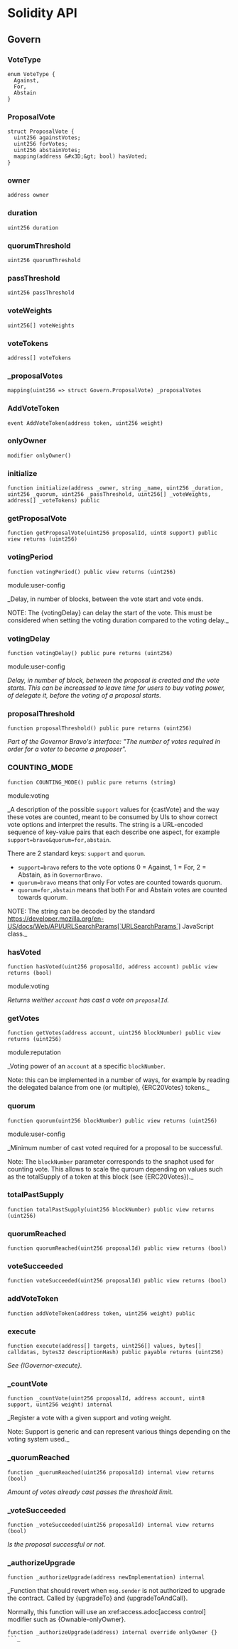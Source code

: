 # Solidity API

## Govern

### VoteType

```solidity
enum VoteType {
  Against,
  For,
  Abstain
}
```

### ProposalVote

```solidity
struct ProposalVote {
  uint256 againstVotes;
  uint256 forVotes;
  uint256 abstainVotes;
  mapping(address &#x3D;&gt; bool) hasVoted;
}
```

### owner

```solidity
address owner
```

### duration

```solidity
uint256 duration
```

### quorumThreshold

```solidity
uint256 quorumThreshold
```

### passThreshold

```solidity
uint256 passThreshold
```

### voteWeights

```solidity
uint256[] voteWeights
```

### voteTokens

```solidity
address[] voteTokens
```

### _proposalVotes

```solidity
mapping(uint256 => struct Govern.ProposalVote) _proposalVotes
```

### AddVoteToken

```solidity
event AddVoteToken(address token, uint256 weight)
```

### onlyOwner

```solidity
modifier onlyOwner()
```

### initialize

```solidity
function initialize(address _owner, string _name, uint256 _duration, uint256 _quorum, uint256 _passThreshold, uint256[] _voteWeights, address[] _voteTokens) public
```

### getProposalVote

```solidity
function getProposalVote(uint256 proposalId, uint8 support) public view returns (uint256)
```

### votingPeriod

```solidity
function votingPeriod() public view returns (uint256)
```

module:user-config

_Delay, in number of blocks, between the vote start and vote ends.

NOTE: The {votingDelay} can delay the start of the vote. This must be considered when setting the voting
duration compared to the voting delay._

### votingDelay

```solidity
function votingDelay() public pure returns (uint256)
```

module:user-config

_Delay, in number of block, between the proposal is created and the vote starts. This can be increassed to
leave time for users to buy voting power, of delegate it, before the voting of a proposal starts._

### proposalThreshold

```solidity
function proposalThreshold() public pure returns (uint256)
```

_Part of the Governor Bravo's interface: _"The number of votes required in order for a voter to become a proposer"_._

### COUNTING_MODE

```solidity
function COUNTING_MODE() public pure returns (string)
```

module:voting

_A description of the possible `support` values for {castVote} and the way these votes are counted, meant to
be consumed by UIs to show correct vote options and interpret the results. The string is a URL-encoded sequence of
key-value pairs that each describe one aspect, for example `support=bravo&quorum=for,abstain`.

There are 2 standard keys: `support` and `quorum`.

- `support=bravo` refers to the vote options 0 = Against, 1 = For, 2 = Abstain, as in `GovernorBravo`.
- `quorum=bravo` means that only For votes are counted towards quorum.
- `quorum=for,abstain` means that both For and Abstain votes are counted towards quorum.

NOTE: The string can be decoded by the standard
https://developer.mozilla.org/en-US/docs/Web/API/URLSearchParams[`URLSearchParams`]
JavaScript class._

### hasVoted

```solidity
function hasVoted(uint256 proposalId, address account) public view returns (bool)
```

module:voting

_Returns weither `account` has cast a vote on `proposalId`._

### getVotes

```solidity
function getVotes(address account, uint256 blockNumber) public view returns (uint256)
```

module:reputation

_Voting power of an `account` at a specific `blockNumber`.

Note: this can be implemented in a number of ways, for example by reading the delegated balance from one (or
multiple), {ERC20Votes} tokens._

### quorum

```solidity
function quorum(uint256 blockNumber) public view returns (uint256)
```

module:user-config

_Minimum number of cast voted required for a proposal to be successful.

Note: The `blockNumber` parameter corresponds to the snaphot used for counting vote. This allows to scale the
quroum depending on values such as the totalSupply of a token at this block (see {ERC20Votes})._

### totalPastSupply

```solidity
function totalPastSupply(uint256 blockNumber) public view returns (uint256)
```

### quorumReached

```solidity
function quorumReached(uint256 proposalId) public view returns (bool)
```

### voteSucceeded

```solidity
function voteSucceeded(uint256 proposalId) public view returns (bool)
```

### addVoteToken

```solidity
function addVoteToken(address token, uint256 weight) public
```

### execute

```solidity
function execute(address[] targets, uint256[] values, bytes[] calldatas, bytes32 descriptionHash) public payable returns (uint256)
```

_See {IGovernor-execute}._

### _countVote

```solidity
function _countVote(uint256 proposalId, address account, uint8 support, uint256 weight) internal
```

_Register a vote with a given support and voting weight.

Note: Support is generic and can represent various things depending on the voting system used._

### _quorumReached

```solidity
function _quorumReached(uint256 proposalId) internal view returns (bool)
```

_Amount of votes already cast passes the threshold limit._

### _voteSucceeded

```solidity
function _voteSucceeded(uint256 proposalId) internal view returns (bool)
```

_Is the proposal successful or not._

### _authorizeUpgrade

```solidity
function _authorizeUpgrade(address newImplementation) internal
```

_Function that should revert when `msg.sender` is not authorized to upgrade the contract. Called by
{upgradeTo} and {upgradeToAndCall}.

Normally, this function will use an xref:access.adoc[access control] modifier such as {Ownable-onlyOwner}.

```solidity
function _authorizeUpgrade(address) internal override onlyOwner {}
```_

